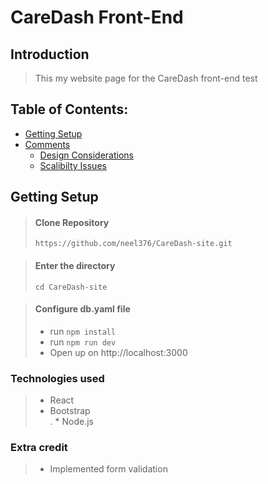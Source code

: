 # CareDash Front-End

## Introduction

> This my website page for the CareDash front-end test

## Table of Contents:
* [Getting Setup](#setup)
* [Comments](#Comments) <br />
	* [Design Considerations](#design-considerations)
    * [Scalibilty Issues](#scalability-issues)

<a name="setup" />

## Getting Setup

> #### Clone Repository
>  ```https://github.com/neel376/CareDash-site.git```

> #### Enter the directory
>  ```cd CareDash-site```


> #### Configure db.yaml file
> 	* run ```npm install```
> 	* run ```npm run dev``` <br/>
> 	* Open up on http://localhost:3000 <br/>






<a name="Comments" />



### Technologies used
>	* React<br />
>   * Bootstrap <br />
>.  * Node.js <br />

### Extra credit
>	* Implemented form validation <br />




